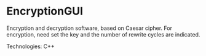 # EncryptionGUI
Encryption and decryption software, based on Caesar cipher.
For encryption, need set the key and the number of rewrite cycles are indicated.

Technologies:
C++
